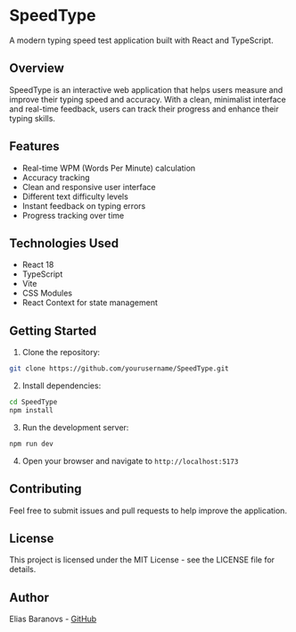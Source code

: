 # SpeedType

A modern typing speed test application built with React and TypeScript.

## Overview

SpeedType is an interactive web application that helps users measure and improve their typing speed and accuracy. With a clean, minimalist interface and real-time feedback, users can track their progress and enhance their typing skills.

## Features

- Real-time WPM (Words Per Minute) calculation
- Accuracy tracking
- Clean and responsive user interface
- Different text difficulty levels
- Instant feedback on typing errors
- Progress tracking over time

## Technologies Used

- React 18
- TypeScript
- Vite
- CSS Modules
- React Context for state management

## Getting Started

1. Clone the repository:

```bash
git clone https://github.com/yourusername/SpeedType.git
```

2. Install dependencies:

```bash
cd SpeedType
npm install
```

3. Run the development server:

```bash
npm run dev
```

4. Open your browser and navigate to `http://localhost:5173`

## Contributing

Feel free to submit issues and pull requests to help improve the application.

## License

This project is licensed under the MIT License - see the LICENSE file for details.

## Author

Elias Baranovs - [GitHub](https://github.com/eliassbaranovs)
